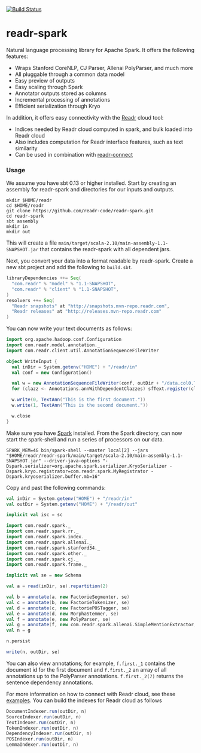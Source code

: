 [![Build Status](https://api.shippable.com/projects/540e79223479c5ea8f9ea41c/badge?branchName=master)](https://app.shippable.com/projects/540e79223479c5ea8f9ea41c/builds/latest)

# readr-spark

Natural language processing library for Apache Spark. It offers the following features:

* Wraps Stanford CoreNLP, CJ Parser, Allenai PolyParser, and much more
* All pluggable through a common data model
* Easy preview of outputs
* Easy scaling through Spark
* Annotator outputs stored as columns
* Incremental processing of annotations
* Efficient serialization through Kryo

In addition, it offers easy connectivity with the [Readr](http://readr.com) cloud tool:

* Indices needed by Readr cloud computed in spark, and bulk loaded into Readr cloud
* Also includes computation for Readr interface features, such as text similarity
* Can be used in combination with [readr-connect](http://github.com/readr-code/readr-connect)

### Usage

We assume you have sbt 0.13 or higher installed. Start by creating an assembly for readr-spark and directories for our inputs and outputs.

```
mkdir $HOME/readr
cd $HOME/readr
git clone https://github.com/readr-code/readr-spark.git
cd readr-spark
sbt assembly
mkdir in
mkdir out
```

This will create a file `main/target/scala-2.10/main-assembly-1.1-SNAPSHOT.jar` that contains the readr-spark with all dependent jars.

Next, you convert your data into a format readable by readr-spark. Create a new sbt project and add the following to `build.sbt`.

```scala
libraryDependencies ++= Seq(
  "com.readr" % "model" % "1.1-SNAPSHOT",
  "com.readr" % "client" % "1.1-SNAPSHOT",
)
resolvers ++= Seq(
  "Readr snapshots" at "http://snapshots.mvn-repo.readr.com",
  "Readr releases" at "http://releases.mvn-repo.readr.com"
)
```

You can now write your text documents as follows:

```scala
import org.apache.hadoop.conf.Configuration
import com.readr.model.annotation._
import com.readr.client.util.AnnotationSequenceFileWriter

object WriteInput {
  val inDir = System.getenv("HOME") + "/readr/in"
  val conf = new Configuration()

  val w = new AnnotationSequenceFileWriter(conf, outDir + "/data.col0.TextAnn")
  for (clazz <- Annotations.annWithDependentClazzes) sfText.register(clazz)

  w.write(0, TextAnn("This is the first document."))
  w.write(1, TextAnn("This is the second document."))

  w.close
}
```

Make sure you have [Spark](http://spark.apache.org) installed. From the Spark directory, can now start the spark-shell and run a series of processors on our data.

```
SPARK_MEM=4G bin/spark-shell --master local[2] --jars "$HOME/readr/readr-spark/main/target/scala-2.10/main-assembly-1.1-SNAPSHOT.jar" --driver-java-options "-Dspark.serializer=org.apache.spark.serializer.KryoSerializer -Dspark.kryo.registrator=com.readr.spark.MyRegistrator -Dspark.kryoserializer.buffer.mb=16"
```

Copy and past the following commands:

```scala
val inDir = System.getenv("HOME") + "/readr/in"
val outDir = System.getenv("HOME") + "/readr/out"

implicit val isc = sc

import com.readr.spark._
import com.readr.spark.rr._
import com.readr.spark.index._
import com.readr.spark.allenai._
import com.readr.spark.stanford34._
import com.readr.spark.other._
import com.readr.spark.cj._
import com.readr.spark.frame._

implicit val se = new Schema

val a = read(inDir, se).repartition(2)

val b = annotate(a, new FactorieSegmenter, se)
val c = annotate(b, new FactorieTokenizer, se)
val d = annotate(c, new FactoriePOSTagger, se)
val e = annotate(d, new MorphaStemmer, se)
val f = annotate(e, new PolyParser, se)
val g = annotate(f, new com.readr.spark.allenai.SimpleMentionExtractor, se)
val n = g

n.persist

write(n, outDir, se)
```

You can also view annotations; for example, `f.first._1` contains the document id for the first document and `f.first._2` an array of all annotations up to the PolyParser annotations. `f.first._2(7)` returns the sentence dependency annotations. 

For more information on how to connect with Readr cloud, see these [examples](http://github.com/readr-code/readr-connect). You can build the indexes for Readr cloud as follows

```scala
DocumentIndexer.run(outDir, n)
SourceIndexer.run(outDir, n)
TextIndexer.run(outDir, n)
TokenIndexer.run(outDir, n)
DependencyIndexer.run(outDir, n)
POSIndexer.run(outDir, n)
LemmaIndexer.run(outDir, n)
```

